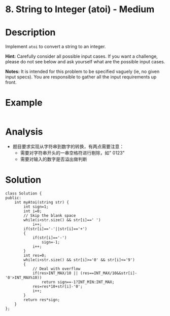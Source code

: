 # 8. String to Integer (atoi) - Medium

# Description
Implement `atoi` to convert a string to an integer.

**Hint:** Carefully consider all possible input cases. If you want a challenge, please do not see below and ask yourself what are the possible input cases.

**Notes:** It is intended for this problem to be specified vaguely (ie, no given input specs). You are responsible to gather all the input requirements up front.

# Example
```

```

# Analysis
- 题目要求实现从字符串到数字的转换，有两点需要注意：
  - 需要对字符串开头的一串空格符进行剔除，如"      0123"
  - 需要对输入的数字是否溢出做判断

# Solution
```
class Solution {
public:
    int myAtoi(string str) {
        int sign=1;
        int i=0;
        // Skip the blank space
        while(i<str.size() && str[i]==' ')
            i++;
        if(str[i]=='-'||str[i]=='+')
        {
            if(str[i]=='-')
                sign=-1;
            i++;
        }
        int res=0;
        while(i<str.size() && str[i]>='0' && str[i]<='9')
        {
            // Deal with overflow
            if(res>INT_MAX/10 || (res==INT_MAX/10&&str[i]-'0'>INT_MAX%10))
                return sign==-1?INT_MIN:INT_MAX;
            res=res*10+str[i]-'0';
            i++;
        }
        return res*sign;
    }
};
```
